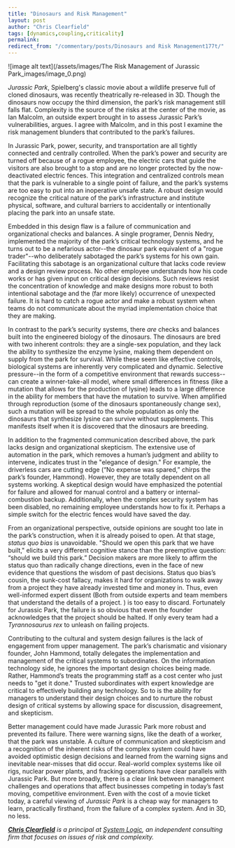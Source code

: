 ```yaml
---
title: "Dinosaurs and Risk Management"
layout: post
author: "Chris Clearfield" 
tags: [dynamics,coupling,criticality] 
permalink: 
redirect_from: "/commentary/posts/Dinosaurs and Risk Management177t/"
---
```


![image alt text](/assets/images/The Risk Management of Jurassic Park_images/image_0.png)

*Jurassic Park*, Spielberg's classic movie about a wildlife preserve full of cloned dinosaurs, was recently theatrically re-released in 3D. Though the dinosaurs now occupy the third dimension, the park’s risk management still falls flat. Complexity is the source of the risks at the center of the movie, as Ian Malcolm, an outside expert brought in to assess Jurassic Park’s vulnerabilities, argues. I agree with Malcolm, and in this post I examine the risk management blunders that contributed to the park’s failures. 

In Jurassic Park, power, security, and transportation are all tightly connected and centrally controlled. When the park’s power and security are turned off because of a rogue employee, the electric cars that guide the visitors are also brought to a stop and are no longer protected by the now-deactivated electric fences. This integration and centralized controls mean that the park is vulnerable to a single point of failure, and the park’s systems are too easy to put into an inoperative unsafe state. A robust design would recognize the critical nature of the park’s infrastructure and institute physical, software, and cultural barriers to accidentally or intentionally placing the park into an unsafe state. 

Embedded in this design flaw is a failure of communication and organizational checks and balances. A single programer, Dennis Nedry, implemented the majority of the park’s critical technology systems, and he turns out to be a nefarious actor--the dinosaur park equivalent of a "rogue trader"--who deliberately sabotaged the park’s systems for his own gain. Facilitating this sabotage is an organizational culture that lacks code review and a design review process. No other employee understands how his code works or has given input on critical design decisions. Such reviews resist the concentration of knowledge and make designs more robust to both intentional sabotage and the (far more likely) occurrence of unexpected failure. It is hard to catch a rogue actor and make a robust system when teams do not communicate about the myriad implementation choice that they are making.

In contrast to the park’s security systems, there *are* checks and balances built into the engineered biology of the dinosaurs. The dinosaurs are bred with two inherent controls: they are a single-sex population, and they lack the ability to synthesize the enzyme lysine, making them dependent on supply from the park for survival. While these seem like effective controls, biological systems are inherently very complicated and dynamic. Selective pressure--in the form of a competitive environment that rewards success--can create a winner-take-all model, where small differences in fitness (like a mutation that allows for the production of lysine) leads to a large difference in the ability for members that have the mutation to survive. When amplified through reproduction (some of the dinosaurs spontaneously change sex), such a mutation will be spread to the whole population as only the dinosaurs that synthesize lysine can survive without supplements. This manifests itself when it is discovered that the dinosaurs are breeding. 

In addition to the fragmented communication described above, the park lacks design and organizational skepticism. The extensive use of automation in the park, which removes a human’s judgment and ability to intervene, indicates trust in the "elegance of design." For example, the driverless cars are cutting edge (“No expense was spared,” chirps the park’s founder, Hammond). However, they are totally dependent on all systems working. A skeptical design would have emphasized the potential for failure and allowed for manual control and a battery or internal-combustion backup. Additionally, when the complex security system has been disabled, no remaining employee understands how to fix it. Perhaps a simple switch for the electric fences would have saved the day. 

From an organizational perspective, outside opinions are sought too late in the park’s construction, when it is already poised to open. At that stage, *status quo bias* is unavoidable. "Should we open this park that we have built," elicits a very different cognitive stance than the preemptive question: “should we build this park.” Decision makers are more likely to affirm the status quo than radically change directions, even in the face of new evidence that questions the wisdom of past decisions. Status quo bias’s cousin, the sunk-cost fallacy, makes it hard for organizations to walk away from a project they have already invested time and money in. Thus, even well-informed expert dissent (Both from outside experts and team members that understand the details of a project. ) is too easy to discard. Fortunately for Jurassic Park, the failure is so obvious that even the founder acknowledges that the project should be halted. If only every team had a *Tyrannosaurus rex* to unleash on failing projects. 

Contributing to the cultural and system design failures is the lack of engagement from upper management. The park’s charismatic and visionary founder, John Hammond, totally delegates the implementation and management of the critical systems to subordinates. On the information technology side, he ignores the important design choices being made. Rather, Hammond’s treats the programming staff as a cost center who just needs to "get it done." Trusted subordinates with expert knowledge are critical to effectively building any technology. So to is the ability for managers to understand their design choices and to nurture the robust design of critical systems by allowing space for discussion, disagreement, and skepticism. 

Better management could have made Jurassic Park more robust and prevented its failure. There were warning signs, like the death of a worker, that the park was unstable. A culture of communication and skepticism and a recognition of the inherent risks of the complex system could have avoided optimistic design decisions and learned from the warning signs and inevitable near-misses that did occur. Real-world complex systems like oil rigs, nuclear power plants, and fracking operations have clear parallels with Jurassic Park. But more broadly, there is a clear link between management challenges and operations that affect businesses competing in today’s fast moving, competitive environment. Even with the cost of a movie ticket today, a careful viewing of *Jurassic Park* is a cheap way for managers to learn, practically firsthand, from the failure of a complex system. And in 3D, no less. 

***[Chris Clearfield](http://www.system-logic.com/team/)** is a principal at [System Logic](http://www.system-logic.com), an independent consulting firm that focuses on issues of risk and complexity.* 

